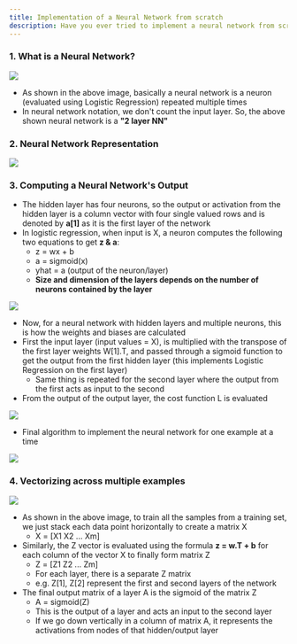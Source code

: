 ```yaml
---
title: Implementation of a Neural Network from scratch
description: Have you ever tried to implement a neural network from scratch, using Logistic Regression? This post reveals the fundamentals of building a neural network and training it with multiple training samples with the help of vectorization.
---
```


### 1. What is a Neural Network?

![](https://i.ibb.co/d79YnGD/Screenshot-from-2019-04-17-15-58-08.png)

- As shown in the above image, basically a neural network is a neuron (evaluated using Logistic Regression) repeated multiple times
- In neural network notation, we don't count the input layer. So, the above shown neural network is a **"2 layer NN"**

### 2. Neural Network Representation

![](https://i.ibb.co/T0VYmkT/Screenshot-from-2019-04-17-16-06-35.png)

### 3. Computing a Neural Network's Output

- The hidden layer has four neurons, so the output or activation from the hidden layer is a column vector with four single valued rows and is denoted by **a[1]** as it is the first layer of the network
- In logistic regression, when input is X, a neuron computes the following two equations to get **z & a**:
    - z = wx + b
    - a = sigmoid(x)
    - yhat = a (output of the neuron/layer)
    - **Size and dimension of the layers depends on the number of neurons contained by the layer**

![](https://i.ibb.co/0BQqjXc/Screenshot-from-2019-04-17-16-50-35.png)

- Now, for a neural network with hidden layers and multiple neurons, this is how the weights and biases are calculated
- First the input layer (input values = X), is multiplied with the transpose of the first layer weights W[1].T, and passed through a sigmoid function to get the output from the first hidden layer (this implements Logistic Regression on the first layer)
    - Same thing is repeated for the second layer where the output from the first acts as input to the second
- From the output of the output layer, the cost function L is evaluated

![](https://i.ibb.co/q96kxQX/Screenshot-from-2019-04-17-16-53-42.png)

- Final algorithm to implement the neural network for one example at a time

![](https://i.ibb.co/ygS5JcW/Screenshot-from-2019-04-17-17-00-41.png)

### 4. Vectorizing across multiple examples

![](https://i.ibb.co/BCykzTw/Screenshot-from-2019-04-17-17-07-46.png)

- As shown in the above image, to train all the samples from a training set, we just stack each data point horizontally to create a matrix X
    - X = [X1 X2 ... Xm]
- Similarly, the Z vector is evaluated using the formula **z = w.T + b** for each column of the vector X to finally form matrix Z
    - Z = [Z1 Z2 ... Zm]
    - For each layer, there is a separate Z matrix
    - e.g. Z[1], Z[2] represent the first and second layers of the network
- The final output matrix of a layer A is the sigmoid of the matrix Z
    - A = sigmoid(Z)
    - This is the output of a layer and acts an input to the second layer
    - If we go down vertically in a column of matrix A, it represents the activations from nodes of that hidden/output layer
